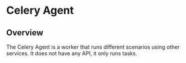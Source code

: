 # Celery Agent

## Overview

The Celery Agent is a worker that runs different scenarios using other services. It does not have any API, it only runs tasks.